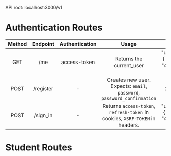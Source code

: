 API root: localhost:3000/v1

# Authentication Routes #

Method 	| Endpoint | Authentication | Usage  		       | ✓                |      ✖
:------:|:--------:|:--------------:|:-----------------------:|:----------------:|:-------------:
GET     |/me       | access-token	| Returns the current_user | "user": { "id": "493", ... } | 401 |
POST    |/register | -           	| Creates new user. Expects: `email`, `password`, `password_confirmation` | 201 | "email": ["is invalid"]
POST    |/sign_in  | -				| Returns `access-token`, `refresh-token` in cookies, `XSRF-TOKEN` in headers. | "user": {"id": "493", ...} | 422

# Student Routes #
